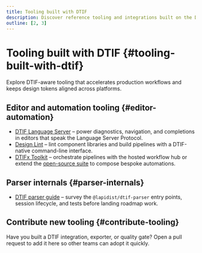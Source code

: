 ```yaml
---
title: Tooling built with DTIF
description: Discover reference tooling and integrations built on the Design Token Interchange Format.
outline: [2, 3]
---
```


# Tooling built with DTIF {#tooling-built-with-dtif}

Explore DTIF-aware tooling that accelerates production workflows and keeps design tokens
aligned across platforms.

## Editor and automation tooling {#editor-automation}

- [DTIF Language Server](./language-server.md#dtif-language-server) – power diagnostics, navigation, and completions in editors that speak the Language Server Protocol.
- [Design Lint](./design-lint.md#design-lint) – lint component libraries and build
  pipelines with a DTIF-native command-line interface.
- [DTIFx Toolkit](https://dtifx.lapidist.net/) – orchestrate pipelines with the hosted
  workflow hub or extend the [open-source suite](https://github.com/bylapidist/dtifx)
  to compose bespoke automations.

## Parser internals {#parser-internals}

- [DTIF parser guide](../guides/dtif-parser.md#dtif-parser-guide)
  – survey the `@lapidist/dtif-parser` entry points, session lifecycle, and tests before
  landing roadmap work.

## Contribute new tooling {#contribute-tooling}

Have you built a DTIF integration, exporter, or quality gate? Open a pull request to add
it here so other teams can adopt it quickly.
